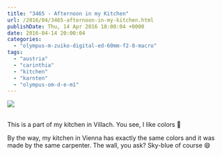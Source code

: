 ```yaml
---
title: "3465 - Afternoon in my Kitchen"
url: /2016/04/3465-afternoon-in-my-kitchen.html
publishDate: Thu, 14 Apr 2016 18:00:04 +0000
date: 2016-04-14 20:00:04
categories: 
  - "olympus-m-zuiko-digital-ed-60mm-f2-8-macro"
tags: 
  - "austria"
  - "carinthia"
  - "kitchen"
  - "karnten"
  - "olympus-om-d-e-m1"
---
```

<div class="container">
<div class="center"><a target="_blank" href="https://d25zfm9zpd7gm5.cloudfront.net/1200x1200/2015/20151225_152322_lr.jpg"><img class="webfeedsFeaturedVisual" src="https://d25zfm9zpd7gm5.cloudfront.net/0600x0600/2015/20151225_152322_lr.jpg" /></a></div>
</div>
<br />

This is a part of my kitchen in Villach. You see, I like colors 🙂

By the way, my kitchen in Vienna has exactly the same colors and it was made by the same carpenter. The wall, you ask? Sky-blue of course 😄
